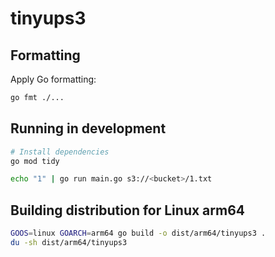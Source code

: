 # tinyups3

## Formatting

Apply Go formatting:

```sh
go fmt ./...
```

## Running in development

```sh
# Install dependencies
go mod tidy

echo "1" | go run main.go s3://<bucket>/1.txt
```

## Building distribution for Linux arm64

```sh
GOOS=linux GOARCH=arm64 go build -o dist/arm64/tinyups3 .
du -sh dist/arm64/tinyups3 
```
